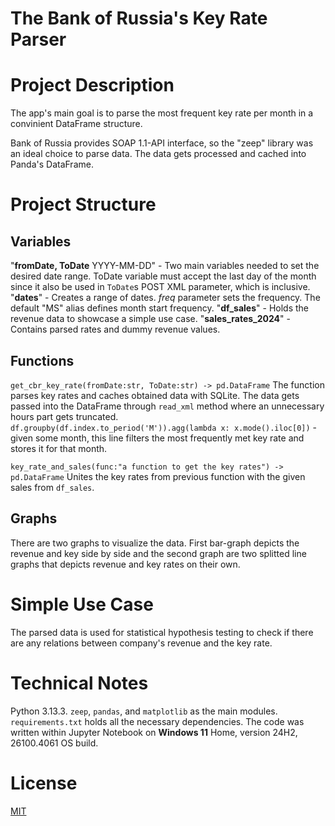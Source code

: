 # The Bank of Russia's Key Rate Parser

# Project Description
The app's main goal is to parse the most frequent key rate per month in a convinient DataFrame structure. 

Bank of Russia provides SOAP 1.1-API interface, so the "zeep" library was an ideal choice to parse data. The data gets processed and cached into Panda's DataFrame.

# Project Structure

## Variables
"**fromDate, ToDate** YYYY-MM-DD" - Two main variables needed to set the desired date range. ToDate variable must accept the last day of the month since it also be used in `ToDate`s POST XML parameter, which is inclusive.
"**dates**" - Creates a range of dates. *freq* parameter sets the frequency. The default "MS" alias defines month start frequency.
"**df_sales**" - Holds the revenue data to showcase a simple use case.
"**sales_rates_2024**" - Contains parsed rates and dummy revenue values.

## Functions
`get_cbr_key_rate(fromDate:str, ToDate:str) -> pd.DataFrame`
The function parses key rates and caches obtained data with SQLite. The data gets passed into the DataFrame through `read_xml` method where an unnecessary hours part gets truncated.
`df.groupby(df.index.to_period('M')).agg(lambda x: x.mode().iloc[0])` - given some month, this line filters the most frequently met key rate and stores it for that month.

`key_rate_and_sales(func:"a function to get the key rates") -> pd.DataFrame`
Unites the key rates from previous function with the given sales from `df_sales`.

## Graphs
There are two graphs to visualize the data. First bar-graph depicts the revenue and key side by side and the second graph are two splitted line graphs that depicts revenue and key rates on their own.

# Simple Use Case
The parsed data is used for statistical hypothesis testing to check if there are any relations between company's revenue and the key rate.

# Technical Notes
Python 3.13.3. `zeep`, `pandas`, and `matplotlib` as the main modules. `requirements.txt` holds all the necessary dependencies.
The code was written within Jupyter Notebook on **Windows 11** Home, version 24H2, 26100.4061 OS build.

# License
[MIT](https://choosealicense.com/licenses/mit/)